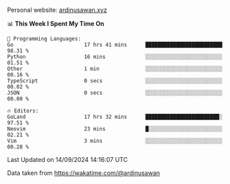 Personal website: [ardinusawan.xyz](https://ardinusawan.xyz)

<!--START_SECTION:waka-->
📊 **This Week I Spent My Time On** 

```text
💬 Programming Languages: 
Go                       17 hrs 41 mins      █████████████████████████   98.31 % 
Python                   16 mins             ░░░░░░░░░░░░░░░░░░░░░░░░░   01.51 % 
Other                    1 min               ░░░░░░░░░░░░░░░░░░░░░░░░░   00.16 % 
TypeScript               0 secs              ░░░░░░░░░░░░░░░░░░░░░░░░░   00.02 % 
JSON                     0 secs              ░░░░░░░░░░░░░░░░░░░░░░░░░   00.00 % 

🔥 Editors: 
GoLand                   17 hrs 32 mins      ████████████████████████░   97.51 % 
Neovim                   23 mins             █░░░░░░░░░░░░░░░░░░░░░░░░   02.21 % 
Vim                      3 mins              ░░░░░░░░░░░░░░░░░░░░░░░░░   00.28 % 
```


 Last Updated on 14/09/2024 14:16:07 UTC
<!--END_SECTION:waka-->
Data taken from https://wakatime.com/@ardinusawan
